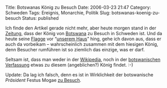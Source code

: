 Title: Botswanas König zu Besuch
Date: 2006-03-23 21:47
Category: Schweden
Tags: Ereignis, Monarchie, Politik
Slug: botswanas-koenig-zu-besuch
Status: published

Ich finde den Artikel gerade nicht mehr, aber heute morgen stand in der
[Zeitung](http://www.dn.se), dass der König von
[Botswana](http://de.wikipedia.org/wiki/Botswana) zu Besuch in Schweden
ist. Und da heute seine
[Flagge](http://de.wikipedia.org/wiki/Bild:Flag_of_Botswana.svg) vor
“[unserem Haus](http://www.angstrom.uu.se/index.html)” hing, gehe ich
davon aus, dass er auch da vorbeikam – wahrscheinlich zusammen mit dem
hiesigen König, denn Besucher rumführen ist so ziemlich das einzige, was
er darf.

Seltsam ist, dass man weder in der
[Wikipedia](http://de.wikipedia.org/wiki/Botswana), noch in der
[botswanischen
Verfassung](http://www.gov.bw/downloads/constitution_of_botswana.zip)
etwas zu diesem (angeblichen?) König findet. :-)

Update: Da lag ich falsch, denn es ist in Wirklichkeit der botswanische
*Präsident* Festus Mogae [zu
Besuch](http://www.gov.bw/cgi-bin/news.cgi?d=20060322&i=Mogae_in_Sweden).

